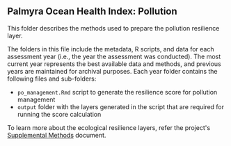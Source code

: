 ## Palmyra Ocean Health Index: Pollution

This folder describes the methods used to prepare the pollution resilience layer. 


The folders in this file include the metadata, R scripts, and data for each assessment year (i.e., the year the assessment was conducted). The most current year represents the best available data and methods, and previous years are maintained for archival purposes. Each year folder contains the following files and sub-folders:     

- `po_management.Rmd` script to generate the resilience score for pollution management        
- `output` folder with the layers generated in the script that are required for running the score calculation       

To learn more about the ecological resilience layers, refer the project's [Supplemental Methods](https://ohi-4site.github.io/pal-scores/documents/methods-results/Supplement.html) document.   






